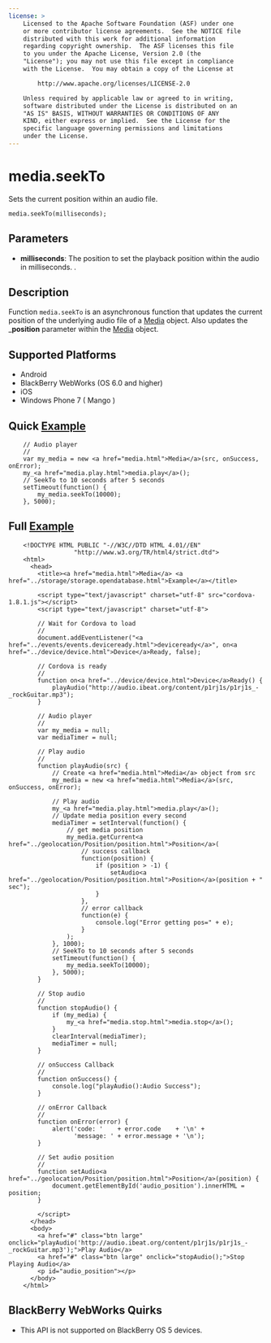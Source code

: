 ```yaml
---
license: >
    Licensed to the Apache Software Foundation (ASF) under one
    or more contributor license agreements.  See the NOTICE file
    distributed with this work for additional information
    regarding copyright ownership.  The ASF licenses this file
    to you under the Apache License, Version 2.0 (the
    "License"); you may not use this file except in compliance
    with the License.  You may obtain a copy of the License at

        http://www.apache.org/licenses/LICENSE-2.0

    Unless required by applicable law or agreed to in writing,
    software distributed under the License is distributed on an
    "AS IS" BASIS, WITHOUT WARRANTIES OR CONDITIONS OF ANY
    KIND, either express or implied.  See the License for the
    specific language governing permissions and limitations
    under the License.
---
```


media.seekTo
========================

Sets the current position within an audio file.

    media.seekTo(milliseconds);

Parameters
----------

- __milliseconds__: The position to set the playback position within the audio in milliseconds. .


Description
-----------

Function `media.seekTo` is an asynchronous function that updates the current position of the underlying audio file of a <a href="media.html">Media</a> object. Also updates the ___position__ parameter within the <a href="media.html">Media</a> object. 

Supported Platforms
-------------------

- Android
- BlackBerry WebWorks (OS 6.0 and higher)
- iOS
- Windows Phone 7 ( Mango )
    
Quick <a href="../storage/storage.opendatabase.html">Example</a>
-------------

        // Audio player
        //
        var my_media = new <a href="media.html">Media</a>(src, onSuccess, onError);
		my_<a href="media.play.html">media.play</a>();
        // SeekTo to 10 seconds after 5 seconds
        setTimeout(function() {
            my_media.seekTo(10000);
        }, 5000);


Full <a href="../storage/storage.opendatabase.html">Example</a>
------------

        <!DOCTYPE HTML PUBLIC "-//W3C//DTD HTML 4.01//EN"
                      "http://www.w3.org/TR/html4/strict.dtd">
        <html>
          <head>
            <title><a href="media.html">Media</a> <a href="../storage/storage.opendatabase.html">Example</a></title>
        
            <script type="text/javascript" charset="utf-8" src="cordova-1.8.1.js"></script>
            <script type="text/javascript" charset="utf-8">
        
            // Wait for Cordova to load
            //
            document.addEventListener("<a href="../events/events.deviceready.html">deviceready</a>", on<a href="../device/device.html">Device</a>Ready, false);
        
            // Cordova is ready
            //
            function on<a href="../device/device.html">Device</a>Ready() {
                playAudio("http://audio.ibeat.org/content/p1rj1s/p1rj1s_-_rockGuitar.mp3");
            }
        
            // Audio player
            //
            var my_media = null;
            var mediaTimer = null;
        
            // Play audio
            //
            function playAudio(src) {
                // Create <a href="media.html">Media</a> object from src
                my_media = new <a href="media.html">Media</a>(src, onSuccess, onError);
        
                // Play audio
                my_<a href="media.play.html">media.play</a>();
                // Update media position every second
        		mediaTimer = setInterval(function() {
            		// get media position
           			my_media.getCurrent<a href="../geolocation/Position/position.html">Position</a>(
                		// success callback
                		function(position) {
                    		if (position > -1) {
                        		setAudio<a href="../geolocation/Position/position.html">Position</a>(position + " sec");
                    		}
                		},
                		// error callback
                		function(e) {
                    		console.log("Error getting pos=" + e);
                		}
            		);
        		}, 1000);
        		// SeekTo to 10 seconds after 5 seconds
        		setTimeout(function() {
            		my_media.seekTo(10000);
           		}, 5000);
     		}
        
            // Stop audio
            // 
            function stopAudio() {
                if (my_media) {
                    my_<a href="media.stop.html">media.stop</a>();
                }
                clearInterval(mediaTimer);
                mediaTimer = null;
            }
        
            // onSuccess Callback
            //
            function onSuccess() {
                console.log("playAudio():Audio Success");
            }
        
            // onError Callback 
            //
            function onError(error) {
                alert('code: '    + error.code    + '\n' + 
                      'message: ' + error.message + '\n');
            }
        
            // Set audio position
            // 
            function setAudio<a href="../geolocation/Position/position.html">Position</a>(position) {
                document.getElementById('audio_position').innerHTML = position;
            }
        
            </script>
          </head>
          <body>
            <a href="#" class="btn large" onclick="playAudio('http://audio.ibeat.org/content/p1rj1s/p1rj1s_-_rockGuitar.mp3');">Play Audio</a>
            <a href="#" class="btn large" onclick="stopAudio();">Stop Playing Audio</a>
            <p id="audio_position"></p>
          </body>
        </html>

BlackBerry WebWorks Quirks
----------

- This API is not supported on BlackBerry OS 5 devices.
